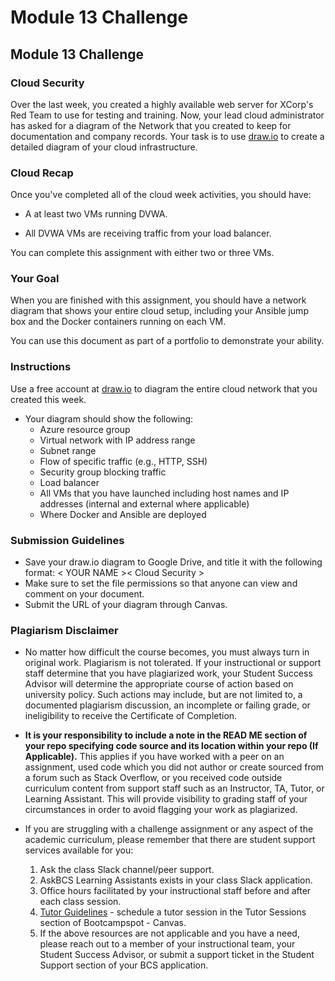 # Module 13 Challenge

## Module 13 Challenge <assignment>

### Cloud Security

Over the last week, you created a highly available web server for XCorp's Red Team to use for testing and training. Now, your lead cloud administrator has asked for a diagram of the Network that you created to keep for documentation and company records. Your task is to use [draw.io](https://app.diagrams.net/) to create a detailed diagram of your cloud infrastructure.

### Cloud Recap

Once you've completed all of the cloud week activities, you should have:

- A at least two VMs running DVWA.

- All DVWA VMs are receiving traffic from your load balancer.

You can complete this assignment with either two or three VMs.

### Your Goal

When you are finished with this assignment, you should have a network diagram that shows your entire cloud setup, including your Ansible jump box and the Docker containers running on each VM.

You can use this document as part of a portfolio to demonstrate your ability.

### Instructions

Use a free account at [draw.io](https://app.diagrams.net/) to diagram the entire cloud network that you created this week.

- Your diagram should show the following:
    - Azure resource group
    - Virtual network with IP address range
    - Subnet range
    - Flow of specific traffic (e.g., HTTP, SSH)
    - Security group blocking traffic
    - Load balancer
    - All VMs that you have launched including host names and IP addresses (internal and external where applicable)
    - Where Docker and Ansible are deployed

### Submission Guidelines

* Save your draw.io diagram to Google Drive, and title it with the following format: < YOUR NAME >< Cloud Security >
* Make sure to set the file permissions so that anyone can view and comment on your document.
* Submit the URL of your diagram through Canvas.

### Plagiarism Disclaimer
* No matter how difficult the course becomes, you must always turn in original work. Plagiarism is not tolerated. If your instructional or support staff determine that you have plagiarized work, your Student Success Advisor will determine the appropriate course of action based on university policy. Such actions may include, but are not limited to, a documented plagiarism discussion, an incomplete or failing grade, or ineligibility to receive the Certificate of Completion.

* __It is your responsibility to include a note in the READ ME section of your repo specifying code source and its location within your repo (If Applicable).__ This applies if you have worked with a peer on an assignment, used code which you did not author or create sourced from a forum such as Stack Overflow, or you received code outside curriculum content from support staff such as an Instructor, TA, Tutor, or Learning Assistant. This will provide visibility to grading staff of your circumstances in order to avoid flagging your work as plagiarized.

* If you are struggling with a challenge assignment or any aspect of the academic curriculum, please remember that there are student support services available for you:
    1. Ask the class Slack channel/peer support.
    2. AskBCS Learning Assistants exists in your class Slack application.
    3. Office hours facilitated by your instructional staff before and after each class session.
    4. [Tutor Guidelines](https://docs.google.com/document/d/1hTldEfWhX21B_Vz9ZentkPeziu4pPfnwiZbwQB27E90/edit#heading=h.sv8pplcsduz4) - schedule a tutor session in the Tutor Sessions section of Bootcampspot - Canvas.
    5. If the above resources are not applicable and you have a need, please reach out to a member of your instructional         team, your Student Success Advisor, or submit a support ticket in the Student Support section of your BCS application. 
